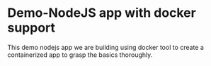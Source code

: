 # Demo-NodeJS app with docker support
This demo nodejs app we are building using docker tool to create a containerized app to grasp the basics thoroughly.